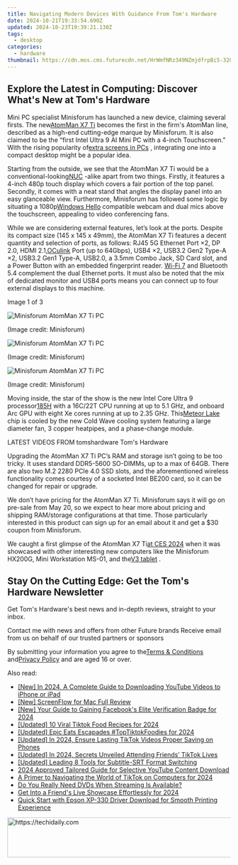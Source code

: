 ```yaml
---
title: Navigating Modern Devices With Guidance From Tom's Hardware
date: 2024-10-21T19:33:54.690Z
updated: 2024-10-23T19:39:21.130Z
tags:
  - desktop
categories:
  - hardware
thumbnail: https://cdn.mos.cms.futurecdn.net/HrWmfNRz349NZmjdfrpBi5-320-80.jpg
---
```


## Explore the Latest in Computing: Discover What's New at Tom's Hardware

Mini PC specialist Minisforum has launched a new device, claiming several firsts. The new[AtomMan X7 Ti](https://www.minisforum.com/page/x7ti/index.html?lang=en) becomes the first in the firm's AtomMan line, described as a high-end cutting-edge marque by Minisforum. It is also claimed to be the “first Intel Ultra 9 AI Mini PC with a 4-inch Touchscreen.” With the rising popularity of[extra screens in PCs](https://www.tomshardware.com/pc-components/cooling/hands-on-lian-lis-lcd-screen-fans-turn-heads-and-are-surprisingly-affordable-but-not-as-configurable-as-id-like) , integrating one into a compact desktop might be a popular idea.

 Starting from the outside, we see that the AtomMan X7 Ti would be a conventional-looking[NUC](https://www.tomshardware.com/news/asus-gets-license-to-make-intel-nucs) \-alike apart from two things. Firstly, it features a 4-inch 480p touch display which covers a fair portion of the top panel. Secondly, it comes with a neat stand that angles the display panel into an easy glanceable view. Furthermore, Minisforum has followed some logic by situating a 1080p[Windows Hello](https://www.tomshardware.com/news/windows-hello-fido2-certification-may-update-microsoft,39261.html) compatible webcam and dual mics above the touchscreen, appealing to video conferencing fans.

 While we are considering external features, let’s look at the ports. Despite its compact size (145 x 145 x 49mm), the AtomMan X7 Ti features a decent quantity and selection of ports, as follows: RJ45 5G Ethernet Port ×2, DP 2.0, HDMI 2.1,[OCulink](https://www.tomshardware.com/news/worlds-first-oculink-usb-4-egpu-with-radeor-rx-7600m-xt) Port (up to 64Gbps), USB4 ×2, USB3.2 Gen2 Type-A ×2, USB3.2 Gen1 Type-A, USB2.0, a 3.5mm Combo Jack, SD Card slot, and a Power Button with an embedded fingerprint reader. [Wi-Fi 7](https://www.tomshardware.com/news/wi-fi-7-faq) and Bluetooth 5.4 complement the dual Ethernet ports. It must also be noted that the mix of dedicated monitor and USB4 ports means you can connect up to four external displays to this machine.

 Image 1 of 3

![Minisforum AtomMan X7 Ti PC](https://vanilla.futurecdn.net/cyclingnews/media/img/missing-image.svg)

 (Image credit: Minisforum)

![Minisforum AtomMan X7 Ti PC](https://vanilla.futurecdn.net/cyclingnews/media/img/missing-image.svg)

 (Image credit: Minisforum)

![Minisforum AtomMan X7 Ti PC](https://vanilla.futurecdn.net/cyclingnews/media/img/missing-image.svg)

 (Image credit: Minisforum)

 Moving inside, the star of the show is the new Intel Core Ultra 9 processor[185H](https://www.intel.com/content/www/us/en/products/sku/236849/intel-core-ultra-9-processor-185h-24m-cache-up-to-5-10-ghz/specifications.html) with a 16C/22T CPU running at up to 5.1 GHz, and onboard Arc GPU with eight Xe cores running at up to 2.35 GHz. This[Meteor Lake](https://www.tomshardware.com/news/intel-details-core-ultra-meteor-lake-architecture-launches-december-14) chip is cooled by the new Cold Wave cooling system featuring a large diameter fan, 3 copper heatpipes, and a phase-change module.

 LATEST VIDEOS FROM tomshardware Tom's Hardware

 Upgrading the AtomMan X7 Ti PC’s RAM and storage isn’t going to be too tricky. It uses standard DDR5-5600 SO-DIMMs, up to a max of 64GB. There are also two M.2 2280 PCIe 4.0 SSD slots, and the aforementioned wireless functionality comes courtesy of a socketed Intel BE200 card, so it can be changed for repair or upgrade.

 We don’t have pricing for the AtomMan X7 Ti. Minisforum says it will go on pre-sale from May 20, so we expect to hear more about pricing and shipping RAM/storage configurations at that time. Those particularly interested in this product can sign up for an email about it and get a $30 coupon from Minisforum.

 We caught a first glimpse of the AtomMan X7 Ti[at CES 2024](https://www.tomshardware.com/desktops/mini-pcs/minisforum-first-intel-core-ultra-mini-pc-amd-rx-7600M-xt-mini-pc) when it was showcased with other interesting new computers like the Minisforum HX200G, Mini Workstation MS-01, and the[V3 tablet](https://www.tomshardware.com/tablets/minisforum-v3-tablet-arrives-the-worlds-first-amd-ryzen-7-8840u-powered-surface-clone) .

## Stay On the Cutting Edge: Get the Tom's Hardware Newsletter

 Get Tom's Hardware's best news and in-depth reviews, straight to your inbox.

 Contact me with news and offers from other Future brands  Receive email from us on behalf of our trusted partners or sponsors

 By submitting your information you agree to the[Terms & Conditions](https://futureplc.com/terms-conditions/) and[Privacy Policy](https://futureplc.com/privacy-policy/) and are aged 16 or over.

<ins class="adsbygoogle"
     style="display:block"
     data-ad-format="autorelaxed"
     data-ad-client="ca-pub-7571918770474297"
     data-ad-slot="1223367746"></ins>

<ins class="adsbygoogle"
     style="display:block"
     data-ad-client="ca-pub-7571918770474297"
     data-ad-slot="8358498916"
     data-ad-format="auto"
     data-full-width-responsive="true"></ins>

<span class="atpl-alsoreadstyle">Also read:</span>
<div><ul>
<li><a href="https://youtube-blog.techidaily.com/n-2024-a-complete-guide-to-downloading-youtube-videos-to-iphone-or-ipad/"><u>[New] In 2024, A Complete Guide to Downloading YouTube Videos to iPhone or iPad</u></a></li>
<li><a href="https://digital-screen-recording.techidaily.com/new-screenflow-for-mac-full-review/"><u>[New] ScreenFlow for Mac Full Review</u></a></li>
<li><a href="https://facebook-video-content.techidaily.com/new-your-guide-to-gaining-facebooks-elite-verification-badge-for-2024/"><u>[New] Your Guide to Gaining Facebook's Elite Verification Badge for 2024</u></a></li>
<li><a href="https://tiktok-video-files.techidaily.com/updated-10-viral-tiktok-food-recipes-for-2024/"><u>[Updated] 10 Viral Tiktok Food Recipes for 2024</u></a></li>
<li><a href="https://tiktok-video-files.techidaily.com/updated-epic-eats-escapades-toptiktokfoodies-for-2024/"><u>[Updated] Epic Eats Escapades #TopTiktokFoodies for 2024</u></a></li>
<li><a href="https://tiktok-video-files.techidaily.com/updated-in-2024-ensure-lasting-tiktok-videos-proper-saving-on-phones/"><u>[Updated] In 2024, Ensure Lasting TikTok Videos Proper Saving on Phones</u></a></li>
<li><a href="https://tiktok-video-files.techidaily.com/updated-in-2024-secrets-unveiled-attending-friends-tiktok-lives/"><u>[Updated] In 2024, Secrets Unveiled Attending Friends’ TikTok Lives</u></a></li>
<li><a href="https://extra-skills.techidaily.com/updated-leading-8-tools-for-subtitle-srt-format-switching/"><u>[Updated] Leading 8 Tools for Subtitle-SRT Format Switching</u></a></li>
<li><a href="https://youtube-lab.techidaily.com/approved-tailored-guide-for-selective-youtube-content-download/"><u>2024 Approved Tailored Guide for Selective YouTube Content Download</u></a></li>
<li><a href="https://tiktok-clips.techidaily.com/a-primer-to-navigating-the-world-of-tiktok-on-computers-for-2024/"><u>A Primer to Navigating the World of TikTok on Computers for 2024</u></a></li>
<li><a href="https://vp-tips.techidaily.com/do-you-really-need-dvds-when-streaming-is-available/"><u>Do You Really Need DVDs When Streaming Is Available?</u></a></li>
<li><a href="https://tiktok-video-files.techidaily.com/get-into-a-friends-live-showcase-effortlessly-for-2024/"><u>Get Into a Friend's Live Showcase Effortlessly for 2024</u></a></li>
<li><a href="https://driver-download.techidaily.com/quick-start-with-epson-xp-330-driver-download-for-smooth-printing-experience/"><u>Quick Start with Epson XP-330 Driver Download for Smooth Printing Experience</u></a></li>
</ul></div>

<!-- affiliate ads begin -->
<a href="https://appsumo.8odi.net/c/5597632/2087395/7443" target="_top" id="2087395">
  <img src="//a.impactradius-go.com/display-ad/7443-2087395" border="0" alt="https://techidaily.com" width="728" height="90"/>
</a>
<img height="0" width="0" src="https://appsumo.8odi.net/i/5597632/2087395/7443" style="position:absolute;visibility:hidden;" border="0" />
<!-- affiliate ads end -->

